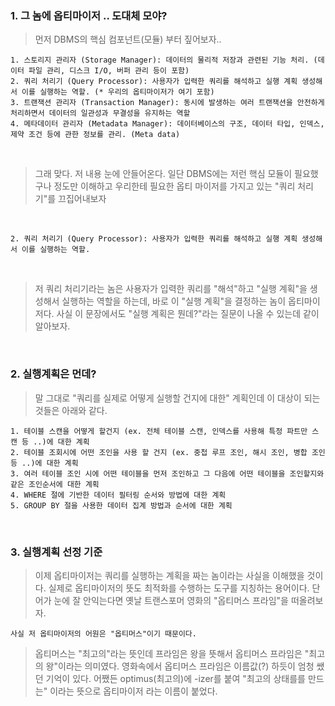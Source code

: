 ### 1. 그 놈에 옵티마이저 .. 도대체 모야?

> 먼저 DBMS의 핵심 컴포넌트(모듈) 부터 짚어보자..
```
1. 스토리지 관리자 (Storage Manager): 데이터의 물리적 저장과 관련된 기능 처리. (데이터 파일 관리, 디스크 I/O, 버퍼 관리 등이 포함)
2. 쿼리 처리기 (Query Processor): 사용자가 입력한 쿼리를 해석하고 실행 계획 생성해서 이를 실행하는 역할. (* 우리의 옵티마이저가 여기 포함)
3. 트랜잭션 관리자 (Transaction Manager): 동시에 발생하는 여러 트랜잭션을 안전하게 처리하면서 데이터의 일관성과 무결성을 유지하는 역할
4. 메타데이터 관리자 (Metadata Manager): 데이터베이스의 구조, 데이터 타입, 인덱스, 제약 조건 등에 관한 정보를 관리. (Meta data)
```

<br>

> 그래 맞다. 저 내용 눈에 안들어온다.
> 일단 DBMS에는 저런 핵심 모듈이 필요했구나 정도만 이해하고 우리한테 필요한 옵티 마이저를 가지고 있는 "쿼리 처리기"를 끄집어내보자

<br>

```
2. 쿼리 처리기 (Query Processor): 사용자가 입력한 쿼리를 해석하고 실행 계획 생성해서 이를 실행하는 역할.
```

<br>

> 저 쿼리 처리기라는 놈은 사용자가 입력한 쿼리를 "해석"하고 "실행 계획"을 생성해서 실행하는 역할을 하는데,
> 바로 이 "실행 계획"을 결정하는 놈이 옵티마이저다. 사실 이 문장에서도 "실행 계획은 뭔데?"라는 질문이 나올 수 있는데 같이 알아보자.


<br>

### 2. 실행계획은 먼데?

> 말 그대로 "쿼리를 실제로 어떻게 실행할 건지에 대한" 계획인데 이 대상이 되는 것들은 아래와 같다.

```
1. 테이블 스캔을 어떻게 할건지 (ex. 전체 테이블 스캔, 인덱스를 사용해 특정 파트만 스캔 등 ..)에 대한 계획
2. 테이블 조회시에 어떤 조인을 사용 할 건지 (ex. 중첩 루프 조인, 해시 조인, 병합 조인 등 ..)에 대한 계획
3. 여러 테이블 조인 시에 어떤 테이블을 먼저 조인하고 그 다음에 어떤 테이블을 조인할지와 같은 조인순서에 대한 계획
4. WHERE 절에 기반한 데이터 필터링 순서와 방법에 대한 계획
5. GROUP BY 절을 사용한 데이터 집계 방법과 순서에 대한 계획
```


<br>


### 3. 실행계획 선정 기준

> 이제 옵티마이저는 쿼리를 실행하는 계획을 짜는 놈이라는 사실을 이해했을 것이다. 실제로 옵티마이저의 뜻도 최적화를 수행하는 도구를 지칭하는 용어이다. 단어가 눈에 잘 안익는다면 옛날 트랜스포머 영화의 "옵티머스 프라임"을 떠올려보자.

```
사실 저 옵티마이저의 어원은 "옵티머스"이기 때문이다.
```
> 옵티머스는 "최고의"라는 뜻인데 프라임은 왕을 뜻해서 옵티머스 프라임은 "최고의 왕"이라는 의미였다. 영화속에서 옵티머스 프라임은
> 이름값(?) 하듯이 엄청 쌨던 기억이 있다. 어쨌든 optimus(최고의)에 -izer를 붙여 "최고의 상태를를 만드는" 이라는 뜻으로 옵티마이저 라는 이름이 붙었다. 




